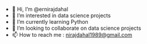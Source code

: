 - 👋 Hi, I’m @ernirajdahal
- 👀 I’m interested in data science projects
- 🌱 I’m currently learning Python
- 💞️ I’m looking to collaborate on data science projects
- 📫 How to reach me : nirajdahal1989@gmail.com

<!---
ernirajdahal/ernirajdahal is a ✨ special ✨ repository because its `README.md` (this file) appears on your GitHub profile.
You can click the Preview link to take a look at your changes.
--->
